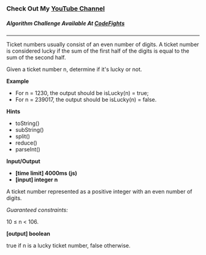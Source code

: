 ### Check Out My [YouTube Channel](https://www.YouTube.com/CodingTutorials360)

##### Algorithm Challenge Available At [CodeFights](https://codefights.com/arcade/intro/level-3/3AdBC97QNuhF6RwsQ)

---

Ticket numbers usually consist of an even number of digits. A ticket number is considered lucky if the sum of the first half of the digits is equal to the sum of the second half.

Given a ticket number n, determine if it's lucky or not.

**Example**

- For n = 1230, the output should be
  isLucky(n) = true;
- For n = 239017, the output should be
  isLucky(n) = false.

**Hints**

- toString()
- subString()
- split()
- reduce()
- parseInt()

**Input/Output**

- **[time limit] 4000ms (js)**
- **[input] integer n**

A ticket number represented as a positive integer with an even number of digits.

_Guaranteed constraints:_

10 ≤ n < 106.

**[output] boolean**

true if n is a lucky ticket number, false otherwise.
